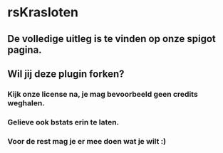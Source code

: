 # rsKrasloten

## De volledige uitleg is te vinden op onze spigot pagina.

## Wil jij deze plugin forken?
### Kijk onze license na, je mag bevoorbeeld geen credits weghalen.
### Gelieve ook bstats erin te laten.
### Voor de rest mag je er mee doen wat je wilt :)
